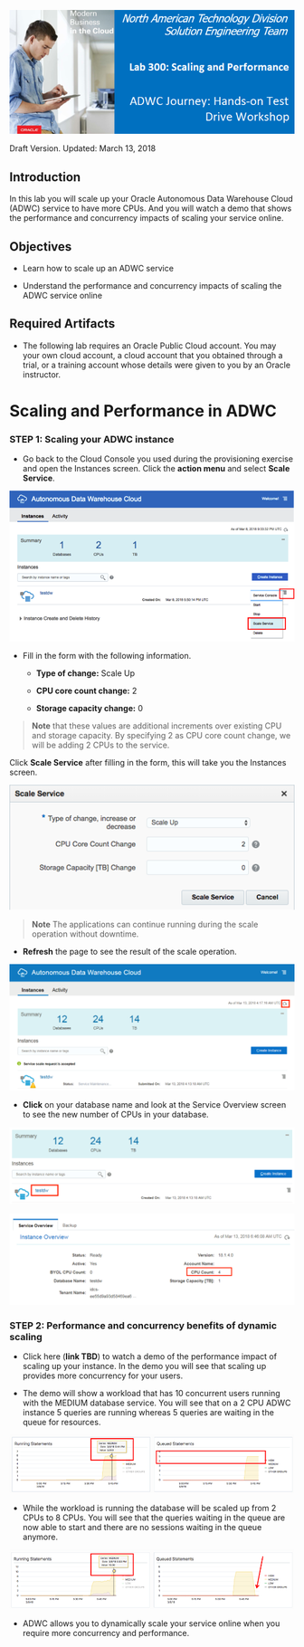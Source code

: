 ![](./images/300/Picture300-1.png)

Draft Version. Updated: March 13, 2018

Introduction
------------

In this lab you will scale up your Oracle Autonomous Data Warehouse Cloud (ADWC) service to have more CPUs. And you will watch a demo that shows the performance and concurrency impacts of scaling your service online.

Objectives
----------

-   Learn how to scale up an ADWC service

-   Understand the performance and concurrency impacts of scaling the ADWC service online

Required Artifacts
------------------

-   The following lab requires an Oracle Public Cloud account. You may your own cloud account, a cloud account that you obtained through a trial, or a training account whose details were given to you by an Oracle instructor.

Scaling and Performance in ADWC
===============================

### STEP 1: Scaling your ADWC instance

-   Go back to the Cloud Console you used during the provisioning exercise and open the Instances screen. Click the **action menu** and select **Scale Service**.

![](./images/300/Picture300-2.png)

-   Fill in the form with the following information.

    -   **Type of change:** Scale Up

    -   **CPU core count change:** 2

    -   **Storage capacity change:** 0

> **Note** that these values are additional increments over existing CPU and storage capacity. By specifying 2 as CPU core count change, we will be adding 2 CPUs to the service.

Click **Scale Service** after filling in the form, this will take you the Instances screen.

![](./images/300/Picture300-3.png)

> **Note** The applications can continue running during the scale operation without downtime.

-   **Refresh** the page to see the result of the scale operation.

![](./images/300/Picture300-4.png)

-   **Click** on your database name and look at the Service Overview screen to see the new number of CPUs in your database.

![](./images/300/Picture300-5.png)

![](./images/300/Picture300-6.png)

### STEP 2: Performance and concurrency benefits of dynamic scaling

-   Click here (**link TBD**) to watch a demo of the performance impact of scaling up your instance. In the demo you will see that scaling up provides more concurrency for your users.

-   The demo will show a workload that has 10 concurrent users running with the MEDIUM database service. You will see that on a 2 CPU ADWC instance 5 queries are running whereas 5 queries are waiting in the queue for resources.

![](./images/300/Picture300-7.png)

-   While the workload is running the database will be scaled up from 2 CPUs to 8 CPUs. You will see that the queries waiting in the queue are now able to start and there are no sessions waiting in the queue anymore.

![](./images/300/Picture300-8.png)

-   ADWC allows you to dynamically scale your service online when you require more concurrency and performance.


